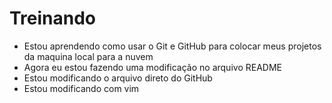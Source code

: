 # Treinando

- Estou aprendendo como usar o Git e GitHub para colocar meus projetos da maquina local para a nuvem
- Agora eu estou fazendo uma modificação no arquivo README
- Estou modificando o arquivo direto do GitHub
- Estou modificando com vim
